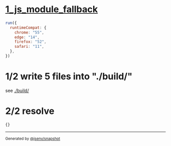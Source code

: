 # [1_js_module_fallback](../../babel_helper_shared.test.mjs#L21)

```js
run({
  runtimeCompat: {
    chrome: "55",
    edge: "14",
    firefox: "52",
    safari: "11",
  },
})
```

# 1/2 write 5 files into "./build/"

see [./build/](./build/)

# 2/2 resolve

```js
{}
```
---
<sub>
  Generated by <a href="https://github.com/jsenv/core/tree/main/packages/independent/snapshot">@jsenv/snapshot</a>
</sub>
